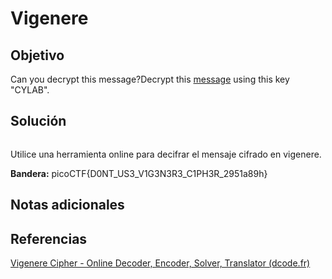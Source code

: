 # Vigenere
## Objetivo

Can you decrypt this message?Decrypt this [message](https://artifacts.picoctf.net/c/160/cipher.txt) using this key "CYLAB".
## Solución

```shell

```

Utilice una herramienta online para decifrar el mensaje cifrado en vigenere.

**Bandera:** picoCTF{D0NT_US3_V1G3N3R3_C1PH3R_2951a89h}
## Notas adicionales
## Referencias

[Vigenere Cipher - Online Decoder, Encoder, Solver, Translator (dcode.fr)](https://www.dcode.fr/vigenere-cipher)